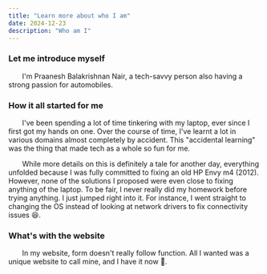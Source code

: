 ```yaml
---
title: "Learn more about who I am"
date: 2024-12-23
description: "Who am I"
---
```


### Let me introduce myself

&nbsp;&nbsp;&nbsp;&nbsp;&nbsp;&nbsp; I'm Praanesh Balakrishnan Nair, a tech-savvy person also having a strong passion for automobiles.  


### How it all started for me 

&nbsp;&nbsp;&nbsp;&nbsp;&nbsp;&nbsp; I've been spending a lot of time tinkering with my laptop, ever since I first got my hands on one. Over the course of time, I've learnt a lot in various domains almost completely by accident. This "accidental learning" was the thing that made tech as a whole so fun for me. 

&nbsp;&nbsp;&nbsp;&nbsp;&nbsp;&nbsp; While more details on this is definitely a tale for another day, everything unfolded because I was fully committed to fixing an old HP Envy m4 (2012). However, none of the solutions I proposed were even close to fixing anything of the laptop. To be fair, I never really did my homework before trying anything. I just jumped right into it. For instance, I went straight to changing the OS instead of looking at network drivers to fix connectivity issues 😆.  

### What's with the website

&nbsp;&nbsp;&nbsp;&nbsp;&nbsp;&nbsp; In my website, form doesn't really follow function. All I wanted was a unique website to call mine, and I have it now 🙂. 

